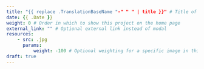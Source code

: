 ```yaml
---
title: "{{ replace .TranslationBaseName "-" " " | title }}" # Title of your project
date: {{ .Date }}
weight: 0 # Order in which to show this project on the home page
external_link: "" # Optional external link instead of modal
resources:
    - src: .jpg
      params:
          weight: -100 # Optional weighting for a specific image in this project folder
draft: true
---
```

